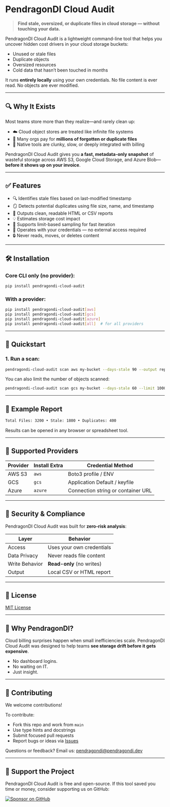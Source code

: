 # PendragonDI Cloud Audit

> **Find stale, oversized, or duplicate files in cloud storage — without touching your data.**

PendragonDI Cloud Audit is a lightweight command-line tool that helps you uncover hidden cost drivers in your cloud storage buckets:
- Unused or stale files
- Duplicate objects
- Oversized resources
- Cold data that hasn’t been touched in months

It runs **entirely locally** using your own credentials. No file content is ever read. No objects are ever modified.

---

## 🔍 Why It Exists

Most teams store more than they realize—and rarely clean up:

- ☁️ Cloud object stores are treated like infinite file systems
- 💸 Many orgs pay for **millions of forgotten or duplicate files**
- 🧱 Native tools are clunky, slow, or deeply integrated with billing

PendragonDI Cloud Audit gives you **a fast, metadata-only snapshot** of wasteful storage across AWS S3, Google Cloud Storage, and Azure Blob—**before it shows up on your invoice**.

---

## ✅ Features

- 🔍 Identifies stale files based on last-modified timestamp
- 🪞 Detects potential duplicates using file size, name, and timestamp
- 🧾 Outputs clean, readable HTML or CSV reports
- 💡 Estimates storage cost impact
- 🧪 Supports limit-based sampling for fast iteration
- 🔐 Operates with your credentials — no external access required
- 🔒 Never reads, moves, or deletes content

---

## 🛠️ Installation

### Core CLI only (no provider):

```bash
pip install pendragondi-cloud-audit
````

### With a provider:

```bash
pip install pendragondi-cloud-audit[aws]
pip install pendragondi-cloud-audit[gcs]
pip install pendragondi-cloud-audit[azure]
pip install pendragondi-cloud-audit[all]  # for all providers
```

---

## 🚀 Quickstart

### 1. Run a scan:

```bash
pendragondi-cloud-audit scan aws my-bucket --days-stale 90 --output report.html
```

You can also limit the number of objects scanned:

```bash
pendragondi-cloud-audit scan gcs my-bucket --days-stale 60 --limit 10000 --output audit.csv
```

---

## 📄 Example Report

```html
Total Files: 3200 • Stale: 1800 • Duplicates: 400
```

Results can be opened in any browser or spreadsheet tool.

---

## 🧰 Supported Providers

| Provider | Install Extra | Credential Method                  |
| -------- | ------------- | ---------------------------------- |
| AWS S3   | `aws`         | Boto3 profile / ENV                |
| GCS      | `gcs`         | Application Default / keyfile      |
| Azure    | `azure`       | Connection string or container URL |

---

## 🔐 Security & Compliance

PendragonDI Cloud Audit was built for **zero-risk analysis**:

| Layer          | Behavior                  |
| -------------- | ------------------------- |
| Access         | Uses your own credentials |
| Data Privacy   | Never reads file content  |
| Write Behavior | **Read-only** (no writes) |
| Output         | Local CSV or HTML report  |

---

## 📜 License

[MIT License](LICENSE)

---

## 🧭 Why PendragonDI?

Cloud billing surprises happen when small inefficiencies scale.
PendragonDI Cloud Audit was designed to help teams **see storage drift before it gets expensive**.

* No dashboard logins.
* No waiting on IT.
* Just insight.

---

## 🤝 Contributing

We welcome contributions!

To contribute:

* Fork this repo and work from `main`
* Use type hints and docstrings
* Submit focused pull requests
* Report bugs or ideas via [Issues](https://github.com/PendragonDI/pendragondi-cloud-audit/issues)

Questions or feedback? Email us: [pendragondi@pendragondi.dev](mailto:pendragondi@pendragondi.dev)

---

## 💖 Support the Project

PendragonDI Cloud Audit is free and open-source.
If this tool saved you time or money, consider supporting us on GitHub:

[![Sponsor on GitHub](https://img.shields.io/badge/Sponsor-💖-pink?style=flat)](https://github.com/sponsors/jinpendragon)
